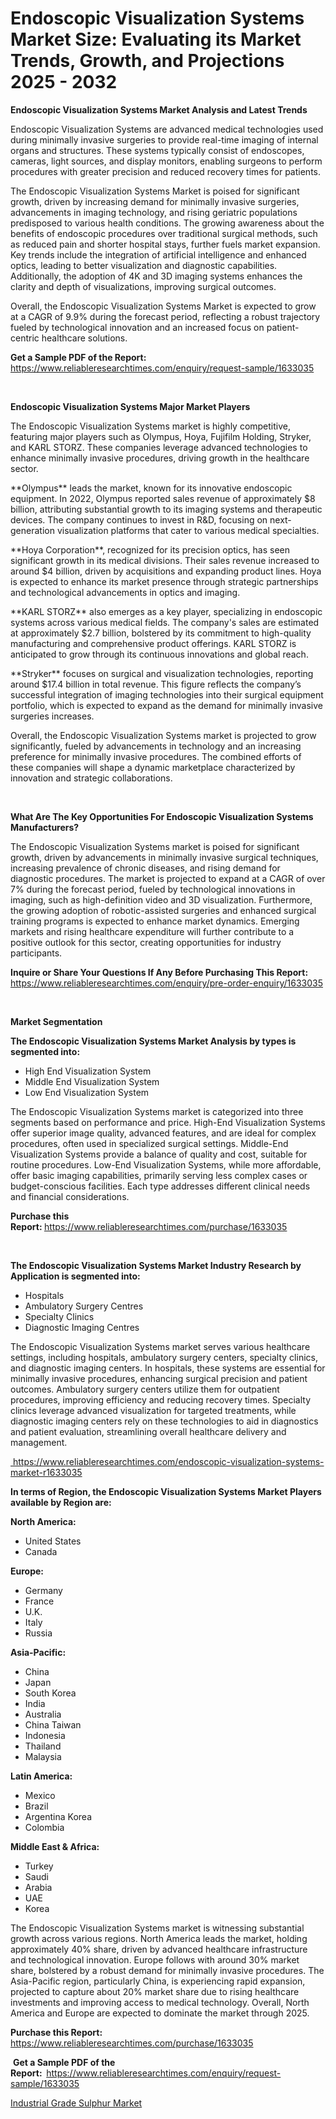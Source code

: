 <p><h1>Endoscopic Visualization Systems Market Size: Evaluating its Market Trends, Growth, and Projections 2025 - 2032</h1></p><p><strong>Endoscopic Visualization Systems Market Analysis and Latest Trends</strong></p>
<p><p>Endoscopic Visualization Systems are advanced medical technologies used during minimally invasive surgeries to provide real-time imaging of internal organs and structures. These systems typically consist of endoscopes, cameras, light sources, and display monitors, enabling surgeons to perform procedures with greater precision and reduced recovery times for patients.</p><p>The Endoscopic Visualization Systems Market is poised for significant growth, driven by increasing demand for minimally invasive surgeries, advancements in imaging technology, and rising geriatric populations predisposed to various health conditions. The growing awareness about the benefits of endoscopic procedures over traditional surgical methods, such as reduced pain and shorter hospital stays, further fuels market expansion. Key trends include the integration of artificial intelligence and enhanced optics, leading to better visualization and diagnostic capabilities. Additionally, the adoption of 4K and 3D imaging systems enhances the clarity and depth of visualizations, improving surgical outcomes.</p><p>Overall, the Endoscopic Visualization Systems Market is expected to grow at a CAGR of 9.9% during the forecast period, reflecting a robust trajectory fueled by technological innovation and an increased focus on patient-centric healthcare solutions.</p></p>
<p><strong>Get a Sample PDF of the Report:&nbsp;</strong> <a href="https://www.reliableresearchtimes.com/enquiry/request-sample/1633035?utm_campaign=2200&utm_medium=2&utm_source=Github&utm_content=ia&utm_term=29032025&utm_id=endoscopic-visualization-systems">https://www.reliableresearchtimes.com/enquiry/request-sample/1633035</a></p>
<p>&nbsp;</p>
<p><strong>Endoscopic Visualization Systems Major Market Players</strong></p>
<p><p>The Endoscopic Visualization Systems market is highly competitive, featuring major players such as Olympus, Hoya, Fujifilm Holding, Stryker, and KARL STORZ. These companies leverage advanced technologies to enhance minimally invasive procedures, driving growth in the healthcare sector.</p><p>**Olympus** leads the market, known for its innovative endoscopic equipment. In 2022, Olympus reported sales revenue of approximately $8 billion, attributing substantial growth to its imaging systems and therapeutic devices. The company continues to invest in R&D, focusing on next-generation visualization platforms that cater to various medical specialties.</p><p>**Hoya Corporation**, recognized for its precision optics, has seen significant growth in its medical divisions. Their sales revenue increased to around $4 billion, driven by acquisitions and expanding product lines. Hoya is expected to enhance its market presence through strategic partnerships and technological advancements in optics and imaging.</p><p>**KARL STORZ** also emerges as a key player, specializing in endoscopic systems across various medical fields. The company's sales are estimated at approximately $2.7 billion, bolstered by its commitment to high-quality manufacturing and comprehensive product offerings. KARL STORZ is anticipated to grow through its continuous innovations and global reach.</p><p>**Stryker** focuses on surgical and visualization technologies, reporting around $17.4 billion in total revenue. This figure reflects the company’s successful integration of imaging technologies into their surgical equipment portfolio, which is expected to expand as the demand for minimally invasive surgeries increases.</p><p>Overall, the Endoscopic Visualization Systems market is projected to grow significantly, fueled by advancements in technology and an increasing preference for minimally invasive procedures. The combined efforts of these companies will shape a dynamic marketplace characterized by innovation and strategic collaborations.</p></p>
<p>&nbsp;</p>
<p><strong>What Are The Key Opportunities For Endoscopic Visualization Systems Manufacturers?</strong></p>
<p><p>The Endoscopic Visualization Systems market is poised for significant growth, driven by advancements in minimally invasive surgical techniques, increasing prevalence of chronic diseases, and rising demand for diagnostic procedures. The market is projected to expand at a CAGR of over 7% during the forecast period, fueled by technological innovations in imaging, such as high-definition video and 3D visualization. Furthermore, the growing adoption of robotic-assisted surgeries and enhanced surgical training programs is expected to enhance market dynamics. Emerging markets and rising healthcare expenditure will further contribute to a positive outlook for this sector, creating opportunities for industry participants.</p></p>
<p><strong>Inquire or Share Your Questions If Any Before Purchasing This Report:</strong> <a href="https://www.reliableresearchtimes.com/enquiry/pre-order-enquiry/1633035?utm_campaign=2200&utm_medium=2&utm_source=Github&utm_content=ia&utm_term=29032025&utm_id=endoscopic-visualization-systems">https://www.reliableresearchtimes.com/enquiry/pre-order-enquiry/1633035</a></p>
<p>&nbsp;</p>
<p><strong>Market Segmentation</strong></p>
<p><strong>The Endoscopic Visualization Systems Market Analysis by types is segmented into:</strong></p>
<p><ul><li>High End Visualization System</li><li>Middle End Visualization System</li><li>Low End Visualization System</li></ul></p>
<p><p>The Endoscopic Visualization Systems market is categorized into three segments based on performance and price. High-End Visualization Systems offer superior image quality, advanced features, and are ideal for complex procedures, often used in specialized surgical settings. Middle-End Visualization Systems provide a balance of quality and cost, suitable for routine procedures. Low-End Visualization Systems, while more affordable, offer basic imaging capabilities, primarily serving less complex cases or budget-conscious facilities. Each type addresses different clinical needs and financial considerations.</p></p>
<p><strong>Purchase this Report:&nbsp;</strong><a href="https://www.reliableresearchtimes.com/purchase/1633035?utm_campaign=2200&utm_medium=2&utm_source=Github&utm_content=ia&utm_term=29032025&utm_id=endoscopic-visualization-systems">https://www.reliableresearchtimes.com/purchase/1633035</a></p>
<p>&nbsp;</p>
<p><strong>The Endoscopic Visualization Systems Market Industry Research by Application is segmented into:</strong></p>
<p><ul><li>Hospitals</li><li>Ambulatory Surgery Centres</li><li>Specialty Clinics</li><li>Diagnostic Imaging Centres</li></ul></p>
<p><p>The Endoscopic Visualization Systems market serves various healthcare settings, including hospitals, ambulatory surgery centers, specialty clinics, and diagnostic imaging centers. In hospitals, these systems are essential for minimally invasive procedures, enhancing surgical precision and patient outcomes. Ambulatory surgery centers utilize them for outpatient procedures, improving efficiency and reducing recovery times. Specialty clinics leverage advanced visualization for targeted treatments, while diagnostic imaging centers rely on these technologies to aid in diagnostics and patient evaluation, streamlining overall healthcare delivery and management.</p></p>
<p><a href="https://www.reliableresearchtimes.com/endoscopic-visualization-systems-market-r1633035?utm_campaign=2200&utm_medium=2&utm_source=Github&utm_content=ia&utm_term=29032025&utm_id=endoscopic-visualization-systems">&nbsp;https://www.reliableresearchtimes.com/endoscopic-visualization-systems-market-r1633035</a></p>
<p><strong>In terms of Region, the Endoscopic Visualization Systems Market Players available by Region are:</strong></p>
<p>
    <p> <strong> North America: </strong>
        <ul>
            <li>United States</li>
            <li>Canada</li>
        </ul>
        </p> 
    <p> <strong> Europe: </strong>
        <ul>
            <li>Germany</li>
            <li>France</li>
            <li>U.K.</li>
            <li>Italy</li>
            <li>Russia</li>
        </ul>
        </p> 
    <p> <strong> Asia-Pacific: </strong>
        <ul>
            <li>China</li>
            <li>Japan</li>
            <li>South Korea</li>
            <li>India</li>
            <li>Australia</li>
            <li>China Taiwan</li>
            <li>Indonesia</li>
            <li>Thailand</li>
            <li>Malaysia</li>
        </ul>
        </p> 
    <p> <strong> Latin America: </strong>
        <ul>
            <li>Mexico</li>
            <li>Brazil</li>
            <li>Argentina Korea</li>
            <li>Colombia</li>
        </ul>
        </p> 
    <p> <strong> Middle East & Africa: </strong>
        <ul>
            <li>Turkey</li>
            <li>Saudi</li>
            <li>Arabia</li>
            <li>UAE</li>
            <li>Korea</li>
        </ul>
    </p>
    </p>
<p><p>The Endoscopic Visualization Systems market is witnessing substantial growth across various regions. North America leads the market, holding approximately 40% share, driven by advanced healthcare infrastructure and technological innovation. Europe follows with around 30% market share, bolstered by a robust demand for minimally invasive procedures. The Asia-Pacific region, particularly China, is experiencing rapid expansion, projected to capture about 20% market share due to rising healthcare investments and improving access to medical technology. Overall, North America and Europe are expected to dominate the market through 2025.</p></p>
<p><strong>Purchase this Report: </strong><a href="https://www.reliableresearchtimes.com/purchase/1633035?utm_campaign=2200&utm_medium=2&utm_source=Github&utm_content=ia&utm_term=29032025&utm_id=endoscopic-visualization-systems">https://www.reliableresearchtimes.com/purchase/1633035</a></p>
<p>&nbsp;<strong>Get a Sample PDF of the Report:&nbsp;&nbsp;</strong><a href="https://www.reliableresearchtimes.com/enquiry/request-sample/1633035?utm_campaign=2200&utm_medium=2&utm_source=Github&utm_content=ia&utm_term=29032025&utm_id=endoscopic-visualization-systems">https://www.reliableresearchtimes.com/enquiry/request-sample/1633035</a></p>
<p><strong></strong></p>
<p><p><a href="https://github.com/MonroeBullock54/Market-Research-Report-List-2/blob/main/industrial-grade-sulphur-market.md?utm_campaign=2200&utm_medium=2&utm_source=Github&utm_content=ia&utm_term=29032025&utm_id=endoscopic-visualization-systems">Industrial Grade Sulphur Market</a></p></p>